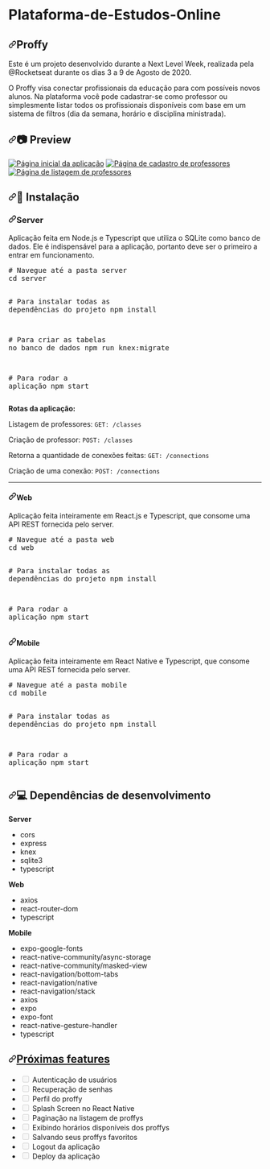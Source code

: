 # Plataforma-de-Estudos-Online

<div class="Box-body px-5 pb-5">
        <article class="markdown-body entry-content container-lg" itemprop="text"><h1><a id="user-content-proffy" class="anchor" aria-hidden="true" href="#proffy"><svg class="octicon octicon-link" viewBox="0 0 16 16" version="1.1" width="16" height="16" aria-hidden="true"><path fill-rule="evenodd" d="M7.775 3.275a.75.75 0 001.06 1.06l1.25-1.25a2 2 0 112.83 2.83l-2.5 2.5a2 2 0 01-2.83 0 .75.75 0 00-1.06 1.06 3.5 3.5 0 004.95 0l2.5-2.5a3.5 3.5 0 00-4.95-4.95l-1.25 1.25zm-4.69 9.64a2 2 0 010-2.83l2.5-2.5a2 2 0 012.83 0 .75.75 0 001.06-1.06 3.5 3.5 0 00-4.95 0l-2.5 2.5a3.5 3.5 0 004.95 4.95l1.25-1.25a.75.75 0 00-1.06-1.06l-1.25 1.25a2 2 0 01-2.83 0z"></path></svg></a>Proffy</h1>
<p>Este é um projeto desenvolvido durante a Next Level Week, realizada pela @Rocketseat durante os dias 3 a 9 de Agosto de 2020.</p>
<p>O Proffy visa conectar profissionais da educação para com possíveis novos alunos. Na plataforma você pode cadastrar-se como professor ou simplesmente listar todos os profissionais disponíveis com base em um sistema de filtros (dia da semana, horário e disciplina ministrada).</p>
<h2><a id="user-content-camera-preview" class="anchor" aria-hidden="true" href="#camera-preview"><svg class="octicon octicon-link" viewBox="0 0 16 16" version="1.1" width="16" height="16" aria-hidden="true"><path fill-rule="evenodd" d="M7.775 3.275a.75.75 0 001.06 1.06l1.25-1.25a2 2 0 112.83 2.83l-2.5 2.5a2 2 0 01-2.83 0 .75.75 0 00-1.06 1.06 3.5 3.5 0 004.95 0l2.5-2.5a3.5 3.5 0 00-4.95-4.95l-1.25 1.25zm-4.69 9.64a2 2 0 010-2.83l2.5-2.5a2 2 0 012.83 0 .75.75 0 001.06-1.06 3.5 3.5 0 00-4.95 0l-2.5 2.5a3.5 3.5 0 004.95 4.95l1.25-1.25a.75.75 0 00-1.06-1.06l-1.25 1.25a2 2 0 01-2.83 0z"></path></svg></a><g-emoji class="g-emoji" alias="camera" fallback-src="https://github.githubassets.com/images/icons/emoji/unicode/1f4f7.png">📷</g-emoji> Preview</h2>
<p><a target="_blank" rel="noopener noreferrer" href="/rbmelolima/Proffy/blob/master/docs/proffy-1.png"><img src="https://github.com/rbmelolima/Proffy/blob/master/docs/proffy-1.png?raw=true" alt="Página inicial da aplicação" style="max-width:100%;"></a>
<a target="_blank" rel="noopener noreferrer" href="/rbmelolima/Proffy/blob/master/docs/proffy-2.png"> <img src="/rbmelolima/Proffy/raw/master/docs/proffy-2.png" alt="Página de cadastro de professores" style="max-width:100%;"></a>
<a target="_blank" rel="noopener noreferrer" href="/rbmelolima/Proffy/blob/master/docs/proffy-3.png"><img src="/rbmelolima/Proffy/raw/master/docs/proffy-3.png" alt="Página de listagem de professores" style="max-width:100%;"></a></p>
<h2><a id="user-content-hammer-instalação" class="anchor" aria-hidden="true" href="#hammer-instalação"><svg class="octicon octicon-link" viewBox="0 0 16 16" version="1.1" width="16" height="16" aria-hidden="true"><path fill-rule="evenodd" d="M7.775 3.275a.75.75 0 001.06 1.06l1.25-1.25a2 2 0 112.83 2.83l-2.5 2.5a2 2 0 01-2.83 0 .75.75 0 00-1.06 1.06 3.5 3.5 0 004.95 0l2.5-2.5a3.5 3.5 0 00-4.95-4.95l-1.25 1.25zm-4.69 9.64a2 2 0 010-2.83l2.5-2.5a2 2 0 012.83 0 .75.75 0 001.06-1.06 3.5 3.5 0 00-4.95 0l-2.5 2.5a3.5 3.5 0 004.95 4.95l1.25-1.25a.75.75 0 00-1.06-1.06l-1.25 1.25a2 2 0 01-2.83 0z"></path></svg></a><g-emoji class="g-emoji" alias="hammer" fallback-src="https://github.githubassets.com/images/icons/emoji/unicode/1f528.png">🔨</g-emoji> Instalação</h2>
<h3><a id="user-content-server" class="anchor" aria-hidden="true" href="#server"><svg class="octicon octicon-link" viewBox="0 0 16 16" version="1.1" width="16" height="16" aria-hidden="true"><path fill-rule="evenodd" d="M7.775 3.275a.75.75 0 001.06 1.06l1.25-1.25a2 2 0 112.83 2.83l-2.5 2.5a2 2 0 01-2.83 0 .75.75 0 00-1.06 1.06 3.5 3.5 0 004.95 0l2.5-2.5a3.5 3.5 0 00-4.95-4.95l-1.25 1.25zm-4.69 9.64a2 2 0 010-2.83l2.5-2.5a2 2 0 012.83 0 .75.75 0 001.06-1.06 3.5 3.5 0 00-4.95 0l-2.5 2.5a3.5 3.5 0 004.95 4.95l1.25-1.25a.75.75 0 00-1.06-1.06l-1.25 1.25a2 2 0 01-2.83 0z"></path></svg></a>Server</h3>
<p>Aplicação feita em Node.js e Typescript que utiliza o SQLite como banco de dados.
Ele é indispensável para a aplicação, portanto deve ser o primeiro a entrar em funcionamento.</p>
<div class="highlight highlight-source-shell"><pre><span class="pl-c"><span class="pl-c">#</span> Navegue até a pasta server</span>
<span class="pl-c1">cd</span> server

<span class="pl-c"><span class="pl-c">#</span> Para instalar todas as dependências do projeto</span>
npm install

<span class="pl-c"><span class="pl-c">#</span> Para criar as tabelas no banco de dados</span>
npm run knex:migrate

<span class="pl-c"><span class="pl-c">#</span> Para rodar a aplicação</span>
npm start</pre></div>
<p><strong>Rotas da aplicação:</strong></p>
<p>Listagem de professores:  <code>GET: /classes</code></p>
<p>Criação de professor: <code>POST: /classes</code></p>
<p>Retorna a quantidade de conexões feitas: <code>GET: /connections</code></p>
<p>Criação de uma conexão: <code>POST: /connections</code></p>
<hr>
<h4><a id="user-content-web" class="anchor" aria-hidden="true" href="#web"><svg class="octicon octicon-link" viewBox="0 0 16 16" version="1.1" width="16" height="16" aria-hidden="true"><path fill-rule="evenodd" d="M7.775 3.275a.75.75 0 001.06 1.06l1.25-1.25a2 2 0 112.83 2.83l-2.5 2.5a2 2 0 01-2.83 0 .75.75 0 00-1.06 1.06 3.5 3.5 0 004.95 0l2.5-2.5a3.5 3.5 0 00-4.95-4.95l-1.25 1.25zm-4.69 9.64a2 2 0 010-2.83l2.5-2.5a2 2 0 012.83 0 .75.75 0 001.06-1.06 3.5 3.5 0 00-4.95 0l-2.5 2.5a3.5 3.5 0 004.95 4.95l1.25-1.25a.75.75 0 00-1.06-1.06l-1.25 1.25a2 2 0 01-2.83 0z"></path></svg></a>Web</h4>
<p>Aplicação feita inteiramente em React.js e Typescript, que consome uma API REST fornecida pelo server.</p>
<div class="highlight highlight-source-shell"><pre><span class="pl-c"><span class="pl-c">#</span> Navegue até a pasta web</span>
<span class="pl-c1">cd</span> web

<span class="pl-c"><span class="pl-c">#</span> Para instalar todas as dependências do projeto</span>
npm install

<span class="pl-c"><span class="pl-c">#</span> Para rodar a aplicação</span>
npm start</pre></div>
<h4><a id="user-content-mobile" class="anchor" aria-hidden="true" href="#mobile"><svg class="octicon octicon-link" viewBox="0 0 16 16" version="1.1" width="16" height="16" aria-hidden="true"><path fill-rule="evenodd" d="M7.775 3.275a.75.75 0 001.06 1.06l1.25-1.25a2 2 0 112.83 2.83l-2.5 2.5a2 2 0 01-2.83 0 .75.75 0 00-1.06 1.06 3.5 3.5 0 004.95 0l2.5-2.5a3.5 3.5 0 00-4.95-4.95l-1.25 1.25zm-4.69 9.64a2 2 0 010-2.83l2.5-2.5a2 2 0 012.83 0 .75.75 0 001.06-1.06 3.5 3.5 0 00-4.95 0l-2.5 2.5a3.5 3.5 0 004.95 4.95l1.25-1.25a.75.75 0 00-1.06-1.06l-1.25 1.25a2 2 0 01-2.83 0z"></path></svg></a>Mobile</h4>
<p>Aplicação feita inteiramente em React Native e Typescript, que consome uma API REST fornecida pelo server.</p>
<div class="highlight highlight-source-shell"><pre><span class="pl-c"><span class="pl-c">#</span> Navegue até a pasta mobile</span>
<span class="pl-c1">cd</span> mobile

<span class="pl-c"><span class="pl-c">#</span> Para instalar todas as dependências do projeto</span>
npm install

<span class="pl-c"><span class="pl-c">#</span> Para rodar a aplicação</span>
npm start</pre></div>
<h2><a id="user-content-computer-dependências-de-desenvolvimento" class="anchor" aria-hidden="true" href="#computer-dependências-de-desenvolvimento"><svg class="octicon octicon-link" viewBox="0 0 16 16" version="1.1" width="16" height="16" aria-hidden="true"><path fill-rule="evenodd" d="M7.775 3.275a.75.75 0 001.06 1.06l1.25-1.25a2 2 0 112.83 2.83l-2.5 2.5a2 2 0 01-2.83 0 .75.75 0 00-1.06 1.06 3.5 3.5 0 004.95 0l2.5-2.5a3.5 3.5 0 00-4.95-4.95l-1.25 1.25zm-4.69 9.64a2 2 0 010-2.83l2.5-2.5a2 2 0 012.83 0 .75.75 0 001.06-1.06 3.5 3.5 0 00-4.95 0l-2.5 2.5a3.5 3.5 0 004.95 4.95l1.25-1.25a.75.75 0 00-1.06-1.06l-1.25 1.25a2 2 0 01-2.83 0z"></path></svg></a><g-emoji class="g-emoji" alias="computer" fallback-src="https://github.githubassets.com/images/icons/emoji/unicode/1f4bb.png">💻</g-emoji> Dependências de desenvolvimento</h2>
<p><strong>Server</strong></p>
<ul>
<li>cors</li>
<li>express</li>
<li>knex</li>
<li>sqlite3</li>
<li>typescript</li>
</ul>
<p><strong>Web</strong></p>
<ul>
<li>axios</li>
<li>react-router-dom</li>
<li>typescript</li>
</ul>
<p><strong>Mobile</strong></p>
<ul>
<li>expo-google-fonts</li>
<li>react-native-community/async-storage</li>
<li>react-native-community/masked-view</li>
<li>react-navigation/bottom-tabs</li>
<li>react-navigation/native</li>
<li>react-navigation/stack</li>
<li>axios</li>
<li>expo</li>
<li>expo-font</li>
<li>react-native-gesture-handler</li>
<li>typescript</li>
</ul>
<h2><a id="user-content-próximas-features" class="anchor" aria-hidden="true" href="#próximas-features"><svg class="octicon octicon-link" viewBox="0 0 16 16" version="1.1" width="16" height="16" aria-hidden="true"><path fill-rule="evenodd" d="M7.775 3.275a.75.75 0 001.06 1.06l1.25-1.25a2 2 0 112.83 2.83l-2.5 2.5a2 2 0 01-2.83 0 .75.75 0 00-1.06 1.06 3.5 3.5 0 004.95 0l2.5-2.5a3.5 3.5 0 00-4.95-4.95l-1.25 1.25zm-4.69 9.64a2 2 0 010-2.83l2.5-2.5a2 2 0 012.83 0 .75.75 0 001.06-1.06 3.5 3.5 0 00-4.95 0l-2.5 2.5a3.5 3.5 0 004.95 4.95l1.25-1.25a.75.75 0 00-1.06-1.06l-1.25 1.25a2 2 0 01-2.83 0z"></path></svg></a><a href="https://www.notion.so/Vers-o-2-0-Proffy-eefca1b981694cd0a895613bc6235970" rel="nofollow">Próximas features</a></h2>
<ul class="contains-task-list">
<li class="task-list-item"><input type="checkbox" id="" disabled="" class="task-list-item-checkbox"> Autenticação de usuários</li>
<li class="task-list-item"><input type="checkbox" id="" disabled="" class="task-list-item-checkbox"> Recuperação de senhas</li>
<li class="task-list-item"><input type="checkbox" id="" disabled="" class="task-list-item-checkbox"> Perfil do proffy</li>
<li class="task-list-item"><input type="checkbox" id="" disabled="" class="task-list-item-checkbox"> Splash Screen no React Native</li>
<li class="task-list-item"><input type="checkbox" id="" disabled="" class="task-list-item-checkbox"> Paginação na listagem de proffys</li>
<li class="task-list-item"><input type="checkbox" id="" disabled="" class="task-list-item-checkbox"> Exibindo horários disponíveis dos proffys</li>
<li class="task-list-item"><input type="checkbox" id="" disabled="" class="task-list-item-checkbox"> Salvando seus proffys favoritos</li>
<li class="task-list-item"><input type="checkbox" id="" disabled="" class="task-list-item-checkbox"> Logout da aplicação</li>
<li class="task-list-item"><input type="checkbox" id="" disabled="" class="task-list-item-checkbox"> Deploy da aplicação</li>
</ul>
</article>
      </div>
